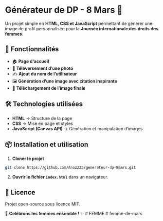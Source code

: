 # Générateur de DP - 8 Mars 🎉

Un projet simple en **HTML, CSS et JavaScript** permettant de générer une image de profil personnalisée pour la **Journée internationale des droits des femmes**.

## 🚀 Fonctionnalités
- 🏠 **Page d'accueil**
- 📸 **Téléversement d’une photo**
- ✍️ **Ajout du nom de l’utilisateur**
- 🖼️ **Génération d’une image avec citation inspirante**
- 💾 **Téléchargement de l’image finale**

## 🛠️ Technologies utilisées
- **HTML** → Structure de la page
- **CSS** → Mise en page et styles
- **JavaScript (Canvas API)** → Génération et manipulation d’images

## 📦 Installation et utilisation
1. **Cloner le projet**
```bash
git clone https://github.com/Ano2225/generateur-dp-8mars.git
```
2. **Ouvrir le fichier `index.html`** dans un navigateur.


## 📜 Licence
Projet open-source sous licence MIT.

💜 **Célébrons les femmes ensemble !** ✨
#   F E M M E 
 
 #   f e m m e - d e - m a r s 
 
 

